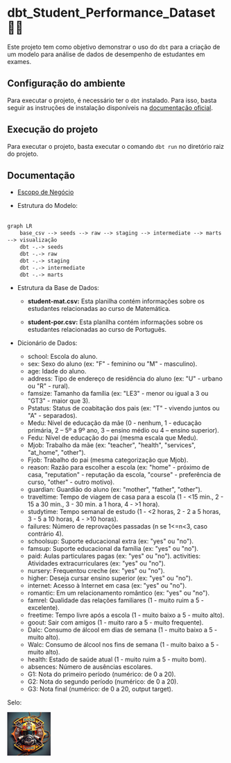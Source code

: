 # dbt_Student_Performance_Dataset 🧙‍♂️

Este projeto tem como objetivo demonstrar o uso do `dbt` para a criação de um modelo para análise de dados de desempenho de estudantes em exames.

## Configuração do ambiente

Para executar o projeto, é necessário ter o `dbt` instalado. Para isso, basta seguir as instruções de instalação disponíveis na [documentação oficial](https://docs.getdbt.com/dbt-cli/installation).

## Execução do projeto

Para executar o projeto, basta executar o comando `dbt run` no diretório raiz do projeto.

## Documentação

- [Escopo de Negócio](/documentacao/escopo_negocio.md)

- Estrutura do Modelo: 

```mermaid

graph LR
    base_csv --> seeds --> raw --> staging --> intermediate --> marts --> visualização
    dbt -.-> seeds
    dbt -.-> raw
    dbt -.-> staging
    dbt -.-> intermediate
    dbt -.-> marts

```


- Estrutura da Base de Dados:
    - **student-mat.csv:** Esta planilha contém informações sobre os estudantes relacionadas ao curso de Matemática.
    
    - **student-por.csv:** Esta planilha contém informações sobre os estudantes relacionadas ao curso de Português.

- Dicionário de Dados:
    - school: Escola do aluno.
    - sex: Sexo do aluno (ex: "F" - feminino ou "M" - masculino).
    - age: Idade do aluno.
    - address: Tipo de endereço de residência do aluno (ex: "U" - urbano ou "R" - rural).
    - famsize: Tamanho da família (ex: "LE3" - menor ou igual a 3 ou "GT3" - maior que 3).
    - Pstatus: Status de coabitação dos pais (ex: "T" - vivendo juntos ou "A" - separados).
    - Medu: Nível de educação da mãe (0 - nenhum, 1 - educação primária, 2 – 5º a 9º ano, 3 – ensino médio ou 4 – ensino superior).
    - Fedu: Nível de educação do pai (mesma escala que Medu).
    - Mjob: Trabalho da mãe (ex: "teacher", "health", "services", "at_home", "other").
    - Fjob: Trabalho do pai (mesma categorização que Mjob).
    - reason: Razão para escolher a escola (ex: "home" - próximo de casa, "reputation" - reputação da escola, "course" - preferência de curso, "other" - outro motivo).
    - guardian: Guardião do aluno (ex: "mother", "father", "other").
    - traveltime: Tempo de viagem de casa para a escola (1 - <15 min., 2 - 15 a 30 min., 3 - 30 min. a 1 hora, 4 - >1 hora).
    - studytime: Tempo semanal de estudo (1 - <2 horas, 2 - 2 a 5 horas, 3 - 5 a 10 horas, 4 - >10 horas).
    - failures: Número de reprovações passadas (n se 1<=n<3, caso contrário 4).
    - schoolsup: Suporte educacional extra (ex: "yes" ou "no").
    - famsup: Suporte educacional da família (ex: "yes" ou "no").
    - paid: Aulas particulares pagas (ex: "yes" ou "no").
    activities: Atividades extracurriculares (ex: "yes" ou "no").
    - nursery: Frequentou creche (ex: "yes" ou "no").
    - higher: Deseja cursar ensino superior (ex: "yes" ou "no").
    - internet: Acesso à Internet em casa (ex: "yes" ou "no").
    - romantic: Em um relacionamento romântico (ex: "yes" ou "no").
    - famrel: Qualidade das relações familiares (1 - muito ruim a 5 - excelente).
    - freetime: Tempo livre após a escola (1 - muito baixo a 5 - muito alto).
    - goout: Sair com amigos (1 - muito raro a 5 - muito frequente).
    - Dalc: Consumo de álcool em dias de semana (1 - muito baixo a 5 - muito alto).
    - Walc: Consumo de álcool nos fins de semana (1 - muito baixo a 5 - muito alto).
    - health: Estado de saúde atual (1 - muito ruim a 5 - muito bom).
    - absences: Número de ausências escolares.
    - G1: Nota do primeiro período (numérico: de 0 a 20).
    - G2: Nota do segundo período (numérico: de 0 a 20).
    - G3: Nota final (numérico: de 0 a 20, output target).



Selo:

[<img src="logo.png" width="100" height="100">](https://github.com/Linhares015)